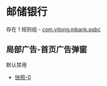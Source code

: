 # 邮储银行

存在 1 规则组 - [com.yitong.mbank.psbc](/src/apps/com.yitong.mbank.psbc.ts)

## 局部广告-首页广告弹窗

默认禁用

- [快照-0](https://i.gkd.li/import/12755516)
